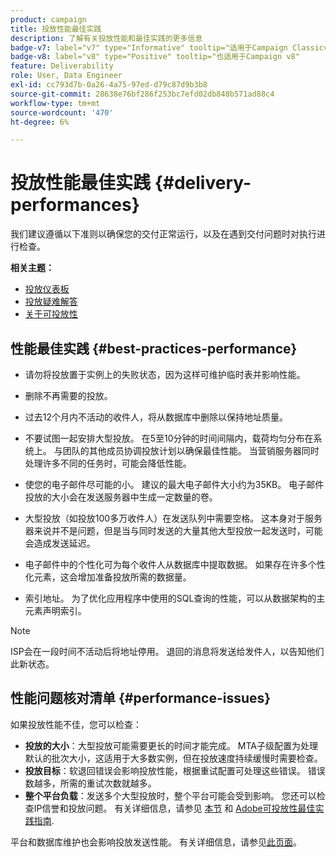 ```yaml
---
product: campaign
title: 投放性能最佳实践
description: 了解有关投放性能和最佳实践的更多信息
badge-v7: label="v7" type="Informative" tooltip="适用于Campaign Classicv7"
badge-v8: label="v8" type="Positive" tooltip="也适用于Campaign v8"
feature: Deliverability
role: User, Data Engineer
exl-id: cc793d7b-0a26-4a75-97ed-d79c87d9b3b8
source-git-commit: 28638e76bf286f253bc7efd02db848b571ad88c4
workflow-type: tm+mt
source-wordcount: '470'
ht-degree: 6%

---
```


# 投放性能最佳实践 {#delivery-performances}

我们建议遵循以下准则以确保您的交付正常运行，以及在遇到交付问题时对执行进行检查。

**相关主题：**

* [投放仪表板](delivery-dashboard.md)
* [投放疑难解答](delivery-troubleshooting.md)
* [关于可投放性](about-deliverability.md)

## 性能最佳实践 {#best-practices-performance}

* 请勿将投放置于实例上的失败状态，因为这样可维护临时表并影响性能。

* 删除不再需要的投放。

* 过去12个月内不活动的收件人，将从数据库中删除以保持地址质量。

* 不要试图一起安排大型投放。 在5至10分钟的时间间隔内，载荷均匀分布在系统上。 与团队的其他成员协调投放计划以确保最佳性能。 当营销服务器同时处理许多不同的任务时，可能会降低性能。

* 使您的电子邮件尽可能的小。 建议的最大电子邮件大小约为35KB。 电子邮件投放的大小会在发送服务器中生成一定数量的卷。

* 大型投放（如投放100多万收件人）在发送队列中需要空格。 这本身对于服务器来说并不是问题，但是当与同时发送的大量其他大型投放一起发送时，可能会造成发送延迟。

* 电子邮件中的个性化可为每个收件人从数据库中提取数据。 如果存在许多个性化元素，这会增加准备投放所需的数据量。

* 索引地址。 为了优化应用程序中使用的SQL查询的性能，可以从数据架构的主元素声明索引。

>[!NOTE]
>
>ISP会在一段时间不活动后将地址停用。 退回的消息将发送给发件人，以告知他们此新状态。

## 性能问题核对清单 {#performance-issues}

如果投放性能不佳，您可以检查：

* **投放的大小**：大型投放可能需要更长的时间才能完成。 MTA子级配置为处理默认的批次大小，这适用于大多数实例，但在投放速度持续缓慢时需要检查。
* **投放目标**：软退回错误会影响投放性能，根据重试配置可处理这些错误。 错误数越多，所需的重试次数就越多。
* **整个平台负载**：发送多个大型投放时，整个平台可能会受到影响。 您还可以检查IP信誉和投放问题。 有关详细信息，请参见 [本节](about-deliverability.md) 和 [Adobe可投放性最佳实践指南](https://experienceleague.adobe.com/docs/deliverability-learn/deliverability-best-practice-guide/introduction.html?lang=zh-Hans).

平台和数据库维护也会影响投放发送性能。 有关详细信息，请参见[此页面](../../production/using/database-performances.md)。
